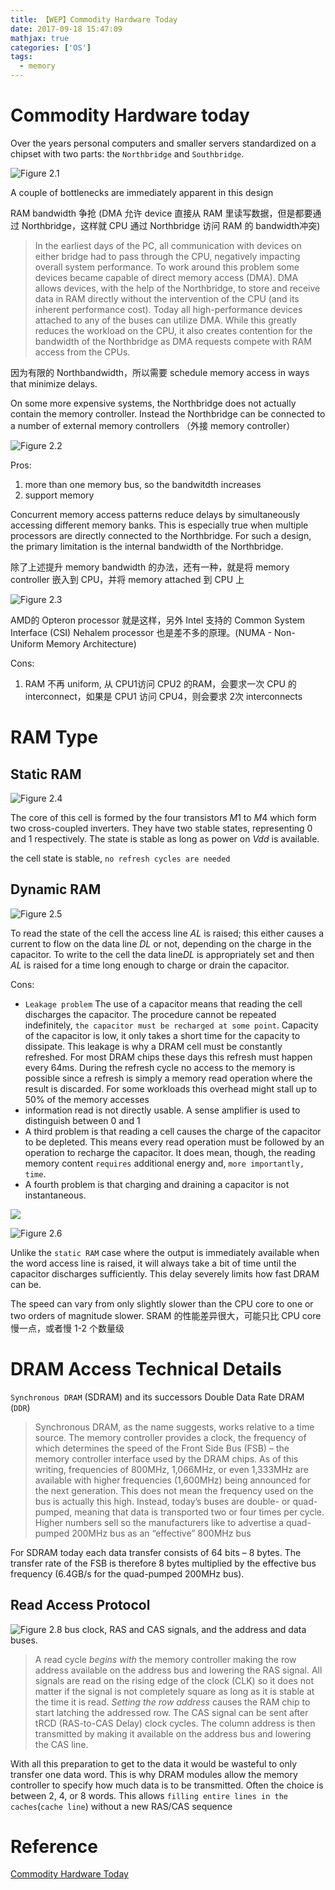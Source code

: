 ```yaml
---
title: 【WEP】Commodity Hardware Today
date: 2017-09-18 15:47:09
mathjax: true
categories: ['OS']
tags:
  - memory
---
```

# Commodity Hardware today
Over the years personal computers and smaller servers standardized on a chipset with two parts: the `Northbridge` and `Southbridge`.

![Figure 2.1](Selection_001.png)

A couple of bottlenecks are immediately apparent in this design

RAM bandwidth 争抢 (DMA 允许 device 直接从 RAM 里读写数据，但是都要通过 Northbridge，这样就 CPU 通过 Northbridge 访问 RAM 的 bandwidth冲突)
> In the earliest days of the PC, all communication with devices on either bridge had to pass through the CPU, negatively impacting overall system performance. To work around this problem some devices became capable of direct memory access (DMA). DMA allows devices, with the help of the Northbridge, to store and receive data in RAM directly without the intervention of the CPU (and its inherent performance cost). Today all high-performance devices attached to any of the buses can utilize DMA. While this greatly reduces the workload on the CPU, it also creates contention for the bandwidth of the Northbridge as DMA requests compete with RAM access from the CPUs.

因为有限的 Northbandwidth，所以需要 schedule memory access in ways that minimize delays.

On some more expensive systems, the Northbridge does not actually contain the memory controller. Instead the Northbridge can be connected to a number of external memory controllers （外接 memory controller）

![Figure 2.2](Selection_002.png)

Pros:
1. more than one memory bus, so the bandwitdth increases
2. support memory

Concurrent memory access patterns reduce delays by simultaneously accessing different memory banks. This is especially true when multiple processors are directly connected to the Northbridge. For such a design, the primary limitation is the internal bandwidth of the Northbridge.

除了上述提升 memory bandwidth 的办法，还有一种，就是将 memory controller 嵌入到 CPU，并将 memory attached 到 CPU 上

![Figure 2.3](Selection_003.png)

AMD的 Opteron processor 就是这样，另外 Intel 支持的 Common System Interface (CSI) Nehalem processor 也是差不多的原理。(NUMA - Non-Uniform Memory Architecture)

Cons:
1. RAM 不再 uniform, 从 CPU1访问 CPU2 的RAM，会要求一次 CPU 的 interconnect，如果是 CPU1 访问 CPU4，则会要求 2次 interconnects

# RAM Type
## Static RAM

![Figure 2.4](Selection_004.png)

The core of this cell is formed by the four transistors $M1$ to $M4$ which form two cross-coupled inverters. They have two stable states, representing 0 and 1 respectively. The state is stable as long as power on $Vdd$ is available.

the cell state is stable, `no refresh cycles are needed`

## Dynamic RAM

![Figure 2.5](Selection_005.png)

To read the state of the cell the access line $AL$ is raised; this either causes a current to flow on the data line $DL$ or not, depending on the charge in the capacitor.
To write to the cell the data line$DL$ is appropriately set and then $AL$ is raised for a time long enough to charge or drain the capacitor.

Cons:
- `Leakage problem`
The use of a capacitor means that reading the cell discharges the capacitor. The procedure cannot be repeated indefinitely, `the capacitor must be recharged at some point`. Capacity of the capacitor is low, it only takes a short time for the capacity to dissipate.
This leakage is why a DRAM cell must be constantly refreshed. For most DRAM chips these days this refresh must happen every 64ms. During the refresh cycle no access to the memory is possible since a refresh is simply a memory read operation where the result is discarded. For some workloads this overhead might stall up to 50% of the memory accesses
- information read is not directly usable. A sense amplifier is used to distinguish between 0 and 1
- A third problem is that reading a cell causes the charge of the capacitor to be depleted. This means every read operation must be followed by an operation to recharge the capacitor. It does mean, though, the reading memory content `requires` additional energy and, `more importantly, time`.
- A fourth problem is that charging and draining a capacitor is not instantaneous.

![](equation_001.png)

![Figure 2.6](Selection_006.png)

Unlike the `static RAM` case where the output is immediately available when the word access line is raised, it will always take a bit of time until the capacitor discharges sufficiently. This delay severely limits how fast DRAM can be.

The speed can vary from only slightly slower than the CPU core to one or two orders of magnitude slower. SRAM 的性能差异很大，可能只比 CPU core 慢一点，或者慢 1-2 个数量级

# DRAM Access Technical Details
`Synchronous DRAM` (SDRAM) and its successors Double Data Rate DRAM (`DDR`)
> Synchronous DRAM, as the name suggests, works relative to a time source. The memory controller provides a clock, the frequency of which determines the speed of the Front Side Bus (FSB) – the memory controller interface used by the DRAM chips. As of this writing, frequencies of 800MHz, 1,066MHz, or even 1,333MHz are available with higher frequencies (1,600MHz) being announced for the next generation. This does not mean the frequency used on the bus is actually this high. Instead, today’s buses are double- or quad-pumped, meaning that data is transported two or four times per cycle. Higher numbers sell so the manufacturers like to advertise a quad-pumped 200MHz bus as an “effective” 800MHz bus

For SDRAM today each data transfer consists of 64 bits – 8 bytes. The transfer rate of the FSB is therefore 8 bytes multiplied by the effective bus frequency (6.4GB/s for the quad-pumped 200MHz bus).

## Read Access Protocol


![Figure 2.8](Selection_008.png)
bus clock, RAS and CAS signals, and the address and data buses.
> A read cycle *begins with* the memory controller making the row address available on the address bus and lowering the RAS signal. All signals are read on the rising edge of the clock (CLK) so it does not matter if the signal is not completely square as long as it is stable at the time it is read. *Setting the row address* causes the RAM chip to start latching the addressed row.
The CAS signal can be sent after tRCD (RAS-to-CAS Delay) clock cycles. The column address is then transmitted by making it available on the address bus and lowering the CAS line.

With all this preparation to get to the data it would be wasteful to only transfer one data word. This is why DRAM modules allow the memory controller to specify how much data is to be transmitted. Often the choice is between 2, 4, or 8 words. This allows `filling entire lines in the caches`(`cache line`) without a new RAS/CAS sequence

# Reference
[Commodity Hardware Today](https://lwn.net/Articles/250967/#TOC)
